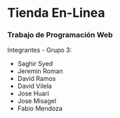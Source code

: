 # Tienda En-Linea
### Trabajo de Programación Web

Integrantes - Grupo 3:
- Saghir Syed
- Jeremin Roman
- David Ramos
- David Vilela
- Jose Huari
- Jose Misagel
- Fabio Mendoza
